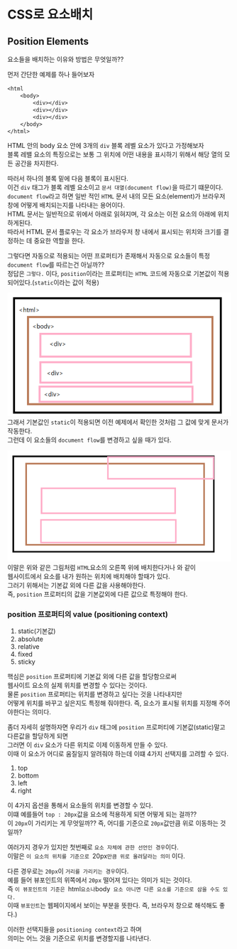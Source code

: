 # CSS로 요소배치
## Position Elements
요소들을 배치하는 이유와 방법은 무엇일까??  
  
먼저 간단한 예제를 하나 들어보자  
```
<html
    <body>
        <div></div>
        <div></div>
        <div></div>
    </body>
</html>
```
  
HTML 안의 body 요소 안에 3개의 `div` 블록 레벨 요소가 있다고 가정해보자  
블록 레밸 요소의 특징으로는 보통 그 위치에 어떤 내용을 표시하기 위해서 해당 열의 모든 공간을 차지한다.  
  
따러서 하나의 블록 밑에 다음 블록이 표시된다.  
이건 `div` 태그가 블록 레벨 요소이고 `문서 대열(document flow)`을 따르기 떄문이다.  
`document flow`라고 하면 일반 적인 `HTML` 문서 내의 모든 요소(element)가 브라우저 창에 어떻게 배치되는지를 나타내는 용어이다.  
HTML 문서는 일반적으로 위에서 아래로 읽혀지며, 각 요소는 이전 요소의 아래에 위치하게된다.  
따라서 HTML 문서 플로우는 각 요소가 브라우저 창 내에서 표시되는 위치와 크기를 결정하는 데 중요한 역할을 한다.  
  
그렇다면 자동으로 적용되는 어떤 프로퍼티가 존재해서 자동으로 요소들이 특정 `document flow`를 따르는건 아닐까??  
정답은 `그렇다.` 이다, `position`이라는 프로퍼티는 `HTML` 코드에 자동으로 기본값이 적용되어있다.(`static`이라는 값이 적용)  

![position.png](css_position/position.png)  
그래서 기본값인 `static`이 적용되면 이전 예제에서 확인한 것처럼 그 값에 맞게 문서가 작동한다.  
그런데 이 요소들의 `document flow`를 변경하고 싶을 때가 있다.  

![position.png](css_position/position2.png)  
이말은 위와 같은 그림처럼 `HTML`요소의 오른쪽 위에 배치한다거나 와 같이  
웹사이트에서 요소를 내가 원하는 위치에 배치해야 할때가 있다.  
그러기 위해서는 기본값 외에 다른 값을 사용해야한다.   
즉, `position` 프로퍼티의 값을 기본값외에 다른 값으로 특정해야 한다.  
  
### position 프로퍼티의 value (positioning context)
1. static(기본값)
2. absolute
3. relative
4. fixed
5. sticky   
  
핵심은 `position` 프로퍼티에 기본값 외에 다른 값을 할당함으로써  
웹사이트 요소의 실제 위치를 변경할 수 있다는 것이다.  
물론 `position` 프로퍼티는 위치를 변경하고 싶다는 것을 나타내지만  
어떻게 위치를 바꾸고 싶은지도 특정해 줘야한다. 즉, 요소가 표시될 위치를 지정해 주어야한다는 의미다.  
  
좀더 자세히 설명하자면 우리가 `div` 태그에 `position` 프로퍼티에 기본값(static)말고 다른값을 할당하게 되면  
그러면 이 `div` 요소가 다른 위치로 이제 이동하게 만들 수 있다.  
이때 이 요소가 어디로 움질일지 알려줘야 하는데 이떄 4가지 선택지를 고려할 수 있다.  
1. top
2. bottom
3. left
4. right
  
이 4가지 옵션을 통해서 요소들의 위치를 변경할 수 있다.  
이떄 예를들어 `top : 20px`값을 요소에 적용하게 되면 어떻게 되는 걸까??  
이 `20px`이 가리키는 게 무엇일까?? 즉, 어디를 기준으로 `20px`값만큼 위로 이동하는 것일까?  
  
여러가지 경우가 있지만 첫번째로 `요소 자체에 관한 선언인 경우`이다.  
이말은 `이 요소의 위치를 기준으로 `20px`만큼 위로 올려달라는 의미` 이다.  
  
다른 경우로는 `20px`이 `거리를 가리키는 경우`이다.  
예를 들어 뷰포인트의 위쪽에서 `20px` 떨어져 있다는 의미가 되는 것이다.  
즉 `이 뷰포인트의 기준은 `html` 요소나 `body` 요소 아니면 다른 요소를 기준으로 삼을 수도 있다.`  
이때 `뷰포인트`는 웹페이지에서 보이는 부분을 뜻한다. 즉, 브라우저 창으로 해석해도 좋다.)  
  
이러한 선택지들을 `positioning context`라고 하며  
의미는 어느 것을 기준으로 위치를 변경할지를 나타낸다.



